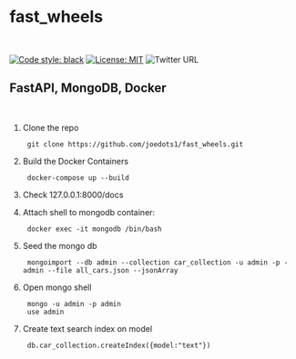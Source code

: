 <h1>fast_wheels</h1>
<br>

[![Code style: black](https://img.shields.io/badge/code%20style-black-000000.svg)](https://github.com/psf/black)
[![License: MIT](https://img.shields.io/badge/License-MIT-yellow.svg)](https://opensource.org/licenses/MIT)
![Twitter URL](https://img.shields.io/twitter/url?style=social&url=https%3A%2F%2Fimg.shields.io%2Ftwitter%2Furl%3Fstyle%3Dsocial%26url%3Dhttps%253A%252F%252Fgithub.com%252Fjoedots1%252Ffast_wheels)
<br>

<h2>FastAPI, MongoDB, Docker</h2>
<br>


1. Clone the repo

        git clone https://github.com/joedots1/fast_wheels.git

2. Build the Docker Containers

        docker-compose up --build

3. Check 127.0.0.1:8000/docs

4. Attach shell to mongodb container:

        docker exec -it mongodb /bin/bash

5. Seed the mongo db

        mongoimport --db admin --collection car_collection -u admin -p - admin --file all_cars.json --jsonArray

6. Open mongo shell

        mongo -u admin -p admin
        use admin 

7. Create text search index on model

        db.car_collection.createIndex({model:"text"})
